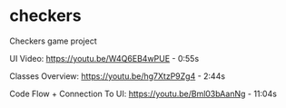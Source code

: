 # checkers
Checkers game project

UI Video:
https://youtu.be/W4Q6EB4wPUE - 0:55s

Classes Overview:
https://youtu.be/hg7XtzP9Zg4 - 2:44s

Code Flow + Connection To UI:
https://youtu.be/Bml03bAanNg - 11:04s
